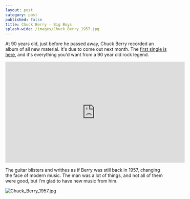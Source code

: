 ```yaml
---
layout: post
category: post
published: false
title: Chuck Berry - Big Boys
splash-wide: /images/Chuck_Berry_1957.jpg
---
```

At 90 years old, just before he passed away, Chuck Berry recorded an album of all new material. It's due to come out next month. The [first single is here](https://www.youtube.com/watch?v=d8Zoh-apWRE), and it's everything you'd want from a 90 year old rock legend. 

<iframe width="560" height="315" src="https://www.youtube.com/embed/d8Zoh-apWRE" frameborder="0" allowfullscreen></iframe>

The guitar blisters and writhes as if Berry was still back in 1957, changing the face of modern music. The man was a lot of things, and not all of them were good, but I'm glad to have new music from him. 

![Chuck_Berry_1957.jpg]({{site.baseurl}}/images/Chuck_Berry_1957.jpg)
